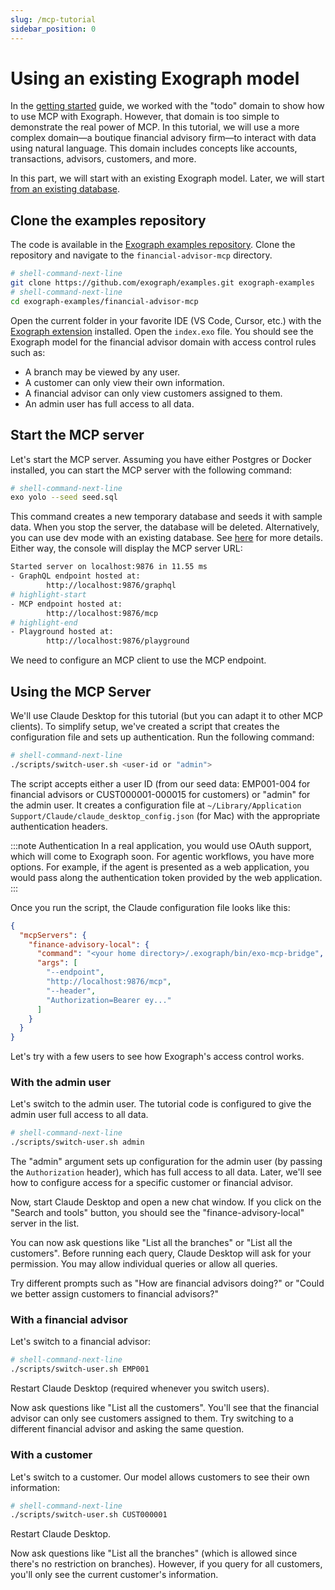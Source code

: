 ```yaml
---
slug: /mcp-tutorial
sidebar_position: 0
---
```


# Using an existing Exograph model

In the [getting started](/getting-started/local.md#working-with-llms-using-mcp) guide, we worked with the "todo" domain to show how to use MCP with Exograph. However, that domain is too simple to demonstrate the real power of MCP. In this tutorial, we will use a more complex domain—a boutique financial advisory firm—to interact with data using natural language. This domain includes concepts like accounts, transactions, advisors, customers, and more. 

In this part, we will start with an existing Exograph model. Later, we will start [from an existing database](scratch.md).

## Clone the examples repository

The code is available in the [Exograph examples repository](https://github.com/exograph/examples). Clone the repository and navigate to the `financial-advisor-mcp` directory.

```sh
# shell-command-next-line
git clone https://github.com/exograph/examples.git exograph-examples
# shell-command-next-line
cd exograph-examples/financial-advisor-mcp
```

Open the current folder in your favorite IDE (VS Code, Cursor, etc.) with the [Exograph extension](https://marketplace.visualstudio.com/items?itemName=exograph.exograph) installed. Open the `index.exo` file. You should see the Exograph model for the financial advisor domain with access control rules such as:

- A branch may be viewed by any user.
- A customer can only view their own information.
- A financial advisor can only view customers assigned to them.
- An admin user has full access to all data.

## Start the MCP server

Let's start the MCP server. Assuming you have either Postgres or Docker installed, you can start the MCP server with the following command:

```sh
# shell-command-next-line
exo yolo --seed seed.sql
```

This command creates a new temporary database and seeds it with sample data. When you stop the server, the database will be deleted. Alternatively, you can use dev mode with an existing database. See [here](cli-reference/development/dev) for more details. Either way, the console will display the MCP server URL:

```sh
Started server on localhost:9876 in 11.55 ms
- GraphQL endpoint hosted at:
        http://localhost:9876/graphql
# highlight-start        
- MCP endpoint hosted at:
        http://localhost:9876/mcp
# highlight-end
- Playground hosted at:
        http://localhost:9876/playground
```

We need to configure an MCP client to use the MCP endpoint.

## Using the MCP Server

We'll use Claude Desktop for this tutorial (but you can adapt it to other MCP clients). To simplify setup, we've created a script that creates the configuration file and sets up authentication. Run the following command:

```sh
# shell-command-next-line
./scripts/switch-user.sh <user-id or "admin">
```

The script accepts either a user ID (from our seed data: EMP001-004 for financial advisors or CUST000001-000015 for customers) or "admin" for the admin user. It creates a configuration file at `~/Library/Application Support/Claude/claude_desktop_config.json` (for Mac) with the appropriate authentication headers.

:::note Authentication
In a real application, you would use OAuth support, which will come to Exograph soon. For agentic workflows, you have more options. For example, if the agent is presented as a web application, you would pass along the authentication token provided by the web application.
:::

Once you run the script, the Claude configuration file looks like this:

```json
{
  "mcpServers": {
    "finance-advisory-local": {
      "command": "<your home directory>/.exograph/bin/exo-mcp-bridge",
      "args": [
        "--endpoint",
        "http://localhost:9876/mcp",
        "--header",
        "Authorization=Bearer ey..."
      ]
    }
  }
}
```

Let's try with a few users to see how Exograph's access control works.

### With the admin user

Let's switch to the admin user. The tutorial code is configured to give the admin user full access to all data.

```sh
# shell-command-next-line
./scripts/switch-user.sh admin
```

The "admin" argument sets up configuration for the admin user (by passing the `Authorization` header), which has full access to all data. Later, we'll see how to configure access for a specific customer or financial advisor.

Now, start Claude Desktop and open a new chat window. If you click on the "Search and tools" button, you should see the "finance-advisory-local" server in the list.

You can now ask questions like "List all the branches" or "List all the customers". Before running each query, Claude Desktop will ask for your permission. You may allow individual queries or allow all queries.

Try different prompts such as "How are financial advisors doing?" or "Could we better assign customers to financial advisors?"

### With a financial advisor

Let's switch to a financial advisor:

```sh
# shell-command-next-line
./scripts/switch-user.sh EMP001
```

Restart Claude Desktop (required whenever you switch users).

Now ask questions like "List all the customers". You'll see that the financial advisor can only see customers assigned to them. Try switching to a different financial advisor and asking the same question.

### With a customer

Let's switch to a customer. Our model allows customers to see their own information:

```sh
# shell-command-next-line
./scripts/switch-user.sh CUST000001
```

Restart Claude Desktop.

Now ask questions like "List all the branches" (which is allowed since there's no restriction on branches). However, if you query for all customers, you'll only see the current customer's information.
